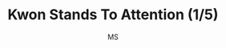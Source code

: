 ---
media: "images/rounds/round_4_1/kwon_stands_to_attention_1.png"
media_type: image
title: Kwon Stands To Attention (1/5)
author: MS
desc: Kwon Myong-hwa stands to attention a bit too enthusiastically, making her fellow Soviet marines uncomfortable.
---